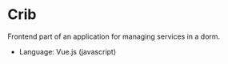 # Crib
Frontend part of an application for managing services in a dorm.  
* Language: Vue.js (javascript)
